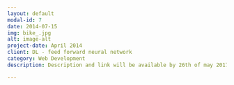 ```yaml
---
layout: default
modal-id: 7
date: 2014-07-15
img: bike_.jpg
alt: image-alt
project-date: April 2014
client: DL - feed forward neural network
category: Web Development
description: Description and link will be available by 26th of may 2017

---
```

